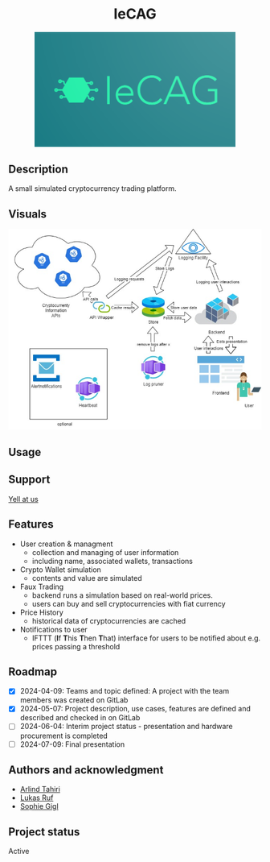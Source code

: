 <div align="center">
  <h1>IeCAG</h1>
  <img src="assets/Logo_IeCAG.png" alt="logo" width="400"/>
</div>

## Description
A small simulated cryptocurrency trading platform.

## Visuals
![Architectural Design](assets/IeCAG_for_light_theme_nerds.jpg "Architectural Design")

## Usage

## Support
[Yell at us](https://inf-git.fh-rosenheim.de/int-ca/sose2024/iecag/-/issues)

## Features
- User creation & managment
  - collection and managing of user information
  - including name, associated wallets, transactions
- Crypto Wallet simulation
  - contents and value are simulated
- Faux Trading
  - backend runs a simulation based on real-world prices.
  - users can buy and sell cryptocurrencies with fiat currency
- Price History
  - historical data of cryptocurrencies are cached
- Notifications to user
  - IFTTT (**I**f **T**his **T**hen **T**hat) interface for users to be notified about e.g. prices passing a threshold

## Roadmap
- [x] 2024-04-09: Teams and topic defined: A project with the team members was created on GitLab
- [x] 2024-05-07: Project description, use cases, features are defined and described and checked in on GitLab
- [ ] 2024-06-04: Interim project status - presentation and hardware procurement is completed
- [ ] 2024-07-09: Final presentation

## Authors and acknowledgment
- [Arlind Tahiri](https://inf-git.fh-rosenheim.de/studtahiar5766)
- [Lukas Ruf](https://inf-git.fh-rosenheim.de/studrufzlu7742)
- [Sophie Gigl](https://inf-git.fh-rosenheim.de/studgiglso3560)

## Project status
Active

